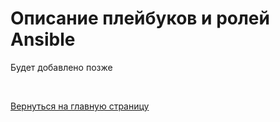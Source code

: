 # Описание плейбуков и ролей Ansible
Будет добавлено позже

<br/>

[Вернуться на главную страницу](../README.md)
